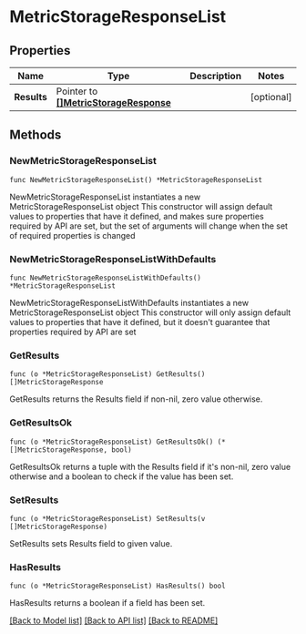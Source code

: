 # MetricStorageResponseList

## Properties

Name | Type | Description | Notes
------------ | ------------- | ------------- | -------------
**Results** | Pointer to [**[]MetricStorageResponse**](MetricStorageResponse.md) |  | [optional] 

## Methods

### NewMetricStorageResponseList

`func NewMetricStorageResponseList() *MetricStorageResponseList`

NewMetricStorageResponseList instantiates a new MetricStorageResponseList object
This constructor will assign default values to properties that have it defined,
and makes sure properties required by API are set, but the set of arguments
will change when the set of required properties is changed

### NewMetricStorageResponseListWithDefaults

`func NewMetricStorageResponseListWithDefaults() *MetricStorageResponseList`

NewMetricStorageResponseListWithDefaults instantiates a new MetricStorageResponseList object
This constructor will only assign default values to properties that have it defined,
but it doesn't guarantee that properties required by API are set

### GetResults

`func (o *MetricStorageResponseList) GetResults() []MetricStorageResponse`

GetResults returns the Results field if non-nil, zero value otherwise.

### GetResultsOk

`func (o *MetricStorageResponseList) GetResultsOk() (*[]MetricStorageResponse, bool)`

GetResultsOk returns a tuple with the Results field if it's non-nil, zero value otherwise
and a boolean to check if the value has been set.

### SetResults

`func (o *MetricStorageResponseList) SetResults(v []MetricStorageResponse)`

SetResults sets Results field to given value.

### HasResults

`func (o *MetricStorageResponseList) HasResults() bool`

HasResults returns a boolean if a field has been set.


[[Back to Model list]](../README.md#documentation-for-models) [[Back to API list]](../README.md#documentation-for-api-endpoints) [[Back to README]](../README.md)


